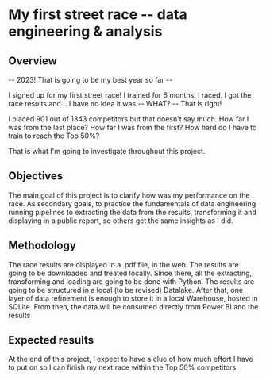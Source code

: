 # My first street race -- data engineering & analysis
## Overview
-- 2023! That is going to be my best year so far --

I signed up for my first street race! I trained for 6 months. I raced. I got the race results and... I have no idea it was -- WHAT? -- That is right! 

I placed 901 out of 1343 competitors but that doesn't say much. How far I was from the last place? How far I was from the first? How hard do I have to train to reach the Top 50%?

That is what I'm going to investigate throughout this project.

## Objectives
The main goal of this project is to clarify how was my performance on the race. As secondary goals, to practice the fundamentals of data engineering running pipelines to extracting the data from the results, transforming it and displaying in a public report, so others get the same insights as I did.

## Methodology
The race results are displayed in a .pdf file, in the web. The results are going to be downloaded and treated locally. Since there, all the extracting, transforming and loading are going to be done with Python. The results are going to be structured in a local (to be revised) Datalake. After that, one layer of data refinement is enough to store it in a local Warehouse, hosted in SQLite. From then, the data will be consumed directly from Power BI and the results

## Expected results
At the end of this project, I expect to have a clue of how much effort I have to put on so I can finish my next race within the Top 50% competitors.


